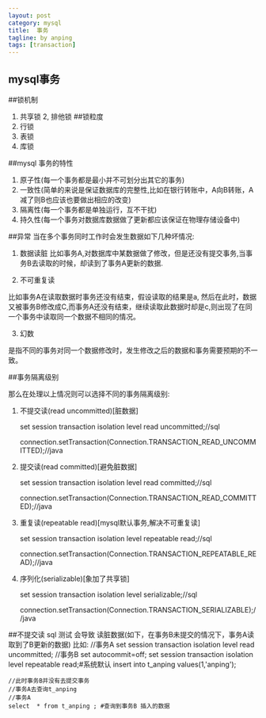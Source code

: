 ```yaml
---
layout: post
category: mysql
title:  事务 
tagline: by anping
tags: [transaction]
---
```


mysql事务 
---------

##锁机制
1.	共享锁
2, 	排他锁
##锁粒度
1.	行锁
2.	表锁
3.  库锁


##mysql 事务的特性

1.	原子性(每一个事务都是最小并不可划分出其它的事务)
2.	一致性(简单的来说是保证数据库的完整性,比如在银行转账中，A向B转账，A减了则B也应该也要做出相应的改变)
3.	隔离性(每一个事务都是单独运行，互不干扰)
4.	持久性(每一个事务对数据库数据做了更新都应该保证在物理存储设备中)


##异常
当在多个事务同时工作时会发生数据如下几种坏情况:
1.	数据读脏
比如事务A,对数据库中某数据做了修改，但是还没有提交事务,当事务B去读取的时候，却读到了事务A更新的数据.

2.	不可重复读

比如事务A在读取数据时事务还没有结束，假设读取的结果是a, 然后在此时，数据又被事务B修改成C,而事务A还没有结束，继续读取此数据时却是c,则出现了在同一个事务中读取同一个数据不相同的情况。

3.	幻数

是指不同的事务对同一个数据修改时，发生修改之后的数据和事务需要预期的不一致。



##事务隔离级别

那么在处理以上情况则可以选择不同的事务隔离级别:
1.	不提交读(read uncommitted)[脏数据]

	set session transaction isolation level read uncommitted;//sql
	
	connection.setTransaction(Connection.TRANSACTION_READ_UNCOMMITTED);//java



2.	提交读(read committed)[避免脏数据]
	
	
	set session  transaction isolation level read committed;//sql

	
	connection.setTransaction(Connection.TRANSACTION_READ_COMMITTED);//java




3.	重复读(repeatable read)[mysql默认事务,解决不可重复读]

	
	set session  transaction  isolation level repeatable read;//sql

	
	connection.setTransaction(Connection.TRANSACTION_REPEATABLE_READ);//java

4.	序列化(serializable)[象加了共享锁]

	
	set session transaction isolation level  serializable;//sql


	connection.setTransaction(Connection.TRANSACTION_SERIALIZABLE);//java


##不提交读 sql 测试
会导致 读脏数据(如下，在事务B未提交的情况下，事务A读取到了B更新的数据)
比如:
	//事务A 
	set session  transaction isolation  level  read uncommitted;
	//事务B
	set autocommit=off;
	set	session transaction  isolation  level  repeatable read;#系统默认
    insert into t_anping values(1,'anping');	

	//此时事务B并没有去提交事务
	//事务A去查询t_anping 
	//事务A
	select  * from t_anping ; #查询到事务B 插入的数据









